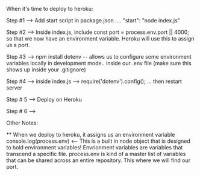When it's time to deploy to heroku:

Step #1 --> Add start script in package.json .... "start": "node index.js"

Step #2 --> Inside index.js, include const port = process.env.port || 4000; so that we now have an environment variable. Heroku will use this to assign us a port.

Step #3 --> npm install dotenv -- allows us to configure some environment variables locally in development mode.. inside our .env file (make sure this shows up inside your .gitignore)

Step #4 --> inside index.js --> require('dotenv').config(); ... then restart server

Step # 5 --> Deploy on Heroku

Step # 6 -->

Other Notes:

\*\* When we deploy to heroku, it assigns us an environment variable
console.log(process.env) <-- This is a built in node object that is designed to hold environment variables!
Envrionment variables are variables that transcend a specific file. process.env is kind of a master list of variables that can be shared across an entire repository. This where we will find our port.
